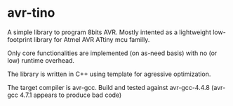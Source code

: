 avr-tino
========

A simple library to program 8bits AVR. Mostly intented as a lightweight low-footprint
library for Atmel AVR ATtiny mcu familly.

Only core functionalities are implemented (on as-need basis) with no (or low) runtime 
overhead.

The library is written in C++ using template for agressive optimization.

The target compiler is avr-gcc. Build and tested against avr-gcc-4.4.8 (avr-gcc 4.7.1
appears to produce bad code)
